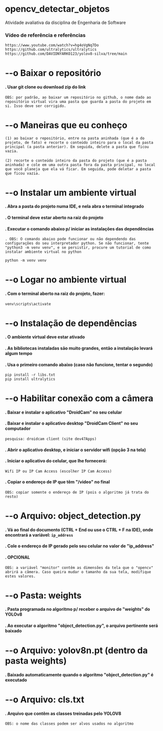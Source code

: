 

# opencv_detectar_objetos
Atividade avaliativa da disciplina de Engenharia de Software

### Vídeo de referência e referências
```
https://www.youtube.com/watch?v=hg4oVgNq7Do
https://github.com/ultralytics/ultralytics
https://github.com/DAVIDNYARKO123/yolov8-silva/tree/main
```

# --o Baixar o repositório
#### . Usar git clone ou download zip do link
`OBS: por padrão, ao baixar um repositório no github, o nome dado ao repositório virtual vira uma pasta que guarda a pasta do projeto em si. Isso deve ser corrigido.
`
# --o Maneiras que eu conheço
`(1) ao baixar o repositório, entre na pasta aninhada (que é a do projeto, de fato) e recorte o conteúdo inteiro para o local da pasta principal (a pasta anterior). Em seguida, delete a pasta que ficou vazia.
`
<br><br>
`(2) recorte o conteúdo inteiro da pasta do projeto (que é a pasta aninhada) e cole em uma outra pasta fora da pasta principal, no local que você planeja que ela vá ficar. Em seguida, pode deletar a pasta que ficou vazia.
`

# --o Instalar um ambiente virtual 
#### . Abra a pasta do projeto numa IDE, e nela abra o terminal integrado 
#### . O terminal deve estar aberto na raiz do projeto
#### . Executar o comando abaixo p/ iniciar as instalações das dependências
`. OBS: O comando abaixo pode funcionar ou não dependendo das configurações do seu interpretador python. Se não funcionar, tente "python3 -m venv venv", e se persistir, procure um tutorial de como instalar ambiente virtual no python
`

```
python -m venv venv
```

# --o Logar no ambiente virtual
#### . Com o terminal aberto na raiz do projeto, fazer:

```
venv\scripts\activate
```

# --o Instalação de dependências
#### . O ambiente virtual deve estar ativado
#### . As bibliotecas instaladas são muito grandes, então a instalação levará algum tempo
#### . Usa o primeiro comando abaixo (caso não funcione, tentar o segundo)

```
pip install -r libs.txt
pip install ultralytics
```

# --o Habilitar conexão com a câmera
#### . Baixar e instalar o aplicativo "DroidCam" no seu celular
#### . Baixar e instalar o aplicativo desktop "DroidCam Client" no seu computador 
`pesquisa: droidcam client (site dev47Apps)`
 #### . Abrir o aplicativo desktop, e iniciar o servidor wifi (opção 3 na tela)
#### . Iniciar o aplicativo do celular, que lhe fornecerá:
`Wifi IP ou IP Cam Access (escolher IP Cam Access)`
#### . Copiar o endereço de IP que têm "/video" no final
`OBS: copiar somente o endereço de IP (pois o algoritmo já trata do resto)`

# --o Arquivo: object_detection.py
#### . Vá ao final do documento (CTRL + End ou use o CTRL + F na IDE), onde encontrará a variável: `ip_address`
#### . Cole o endereço de IP gerado pelo seu celular no valor de "ip_address" 
#### . OPCIONAL
`OBS: a variável "monitor" contêm as dimensões da tela que o "opencv" abrirá a câmera. Caso queira mudar o tamanho da sua tela, modifique estes valores.
`

# --o Pasta: weights
#### . Pasta programada no algoritmo p/ receber o arquivo de "weights" do YOLOv8
#### . Ao executar o algoritmo "object_detection.py", o arquivo pertinente será baixado

# --o Arquivo: yolov8n.pt (dentro da pasta weights)
#### . Baixado automaticamente quando o algoritmo "object_detection.py" é executado

# --o Arquivo: cls.txt
#### . Arquivo que contêm as classes treinadas pelo YOLOV8
`OBS: o nome das classes podem ser alvos usados no algoritmo`

